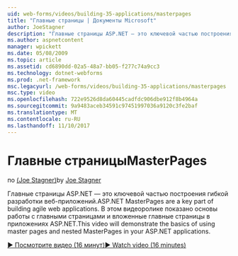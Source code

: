 ```yaml
---
uid: web-forms/videos/building-35-applications/masterpages
title: "Главные страницы | Документы Microsoft"
author: JoeStagner
description: "Главные страницы ASP.NET — это ключевой частью построения гибкой разработки веб-приложений. В этом видеоролике показано основы работы с главными страницами и вложенные главные страницы в..."
ms.author: aspnetcontent
manager: wpickett
ms.date: 05/08/2009
ms.topic: article
ms.assetid: cd6890dd-02a5-48a7-bb05-f277c74a9cc3
ms.technology: dotnet-webforms
ms.prod: .net-framework
msc.legacyurl: /web-forms/videos/building-35-applications/masterpages
msc.type: video
ms.openlocfilehash: 722e9526d8da60445cadfdc906dbe912f8b4964a
ms.sourcegitcommit: 9a9483aceb34591c97451997036a9120c3fe2baf
ms.translationtype: MT
ms.contentlocale: ru-RU
ms.lasthandoff: 11/10/2017
---
```

<a name="masterpages"></a><span data-ttu-id="886fd-104">Главные страницы</span><span class="sxs-lookup"><span data-stu-id="886fd-104">MasterPages</span></span>
====================
<span data-ttu-id="886fd-105">по [(Joe Stagner)](https://github.com/JoeStagner)</span><span class="sxs-lookup"><span data-stu-id="886fd-105">by [Joe Stagner](https://github.com/JoeStagner)</span></span>

<span data-ttu-id="886fd-106">Главные страницы ASP.NET — это ключевой частью построения гибкой разработки веб-приложений.</span><span class="sxs-lookup"><span data-stu-id="886fd-106">ASP.NET MasterPages are a key part of building agile web applications.</span></span> <span data-ttu-id="886fd-107">В этом видеоролике показано основы работы с главными страницами и вложенные главные страницы в приложениях ASP.NET.</span><span class="sxs-lookup"><span data-stu-id="886fd-107">This video will demonstrate the basics of using master pages and nested MasterPages in your ASP.NET applications.</span></span>

[<span data-ttu-id="886fd-108">&#9654; Посмотрите видео (16 минут)</span><span class="sxs-lookup"><span data-stu-id="886fd-108">&#9654; Watch video (16 minutes)</span></span>](https://channel9.msdn.com/Blogs/ASP-NET-Site-Videos/masterpages)
